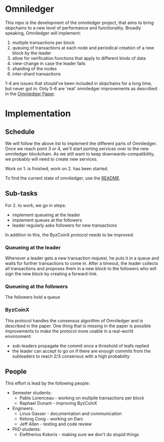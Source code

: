 # Omniledger

This repo is the development of the omniledger project, that aims to bring
skipchains to a new level of performance and functionality. Broadly speaking,
Omniledger will implement:

1. multiple transactions per block
2. queuing of transactions at each node and periodical creation of a new
block by the leader
3. allow for verification functions that apply to different kinds of data
4. view-change in case the leader fails
5. sharding of the nodes
6. inter-shard transactions

1-4 are issues that should've been included in skipchains for a long time, but
never got in. Only 5-6 are 'real' omniledger improvements as described in the
[Omniledger Paper](https://eprint.iacr.org/2017/406.pdf).

# Implementation

## Schedule

We will follow the above list to implement the different parts of Omniledger.
Once we reach point 3 or 4, we'll start porting services over to the new
omniledger blockchain. As we still want to keep downwards-compatibility, we
probably will need to create new services.

Work on 1. is finished, work on 2. has been started.

To find the current state of omniledger, use the [README](omniledger/README.md).

## Sub-tasks

For 2. to work, we go in steps:
- implement queueing at the leader
- implement queues at the followers
- leader regularly asks followers for new transactions

In addition to this, the ByzCoinX protocol needs to be improved.

### Queueing at the leader

Whenever a leader gets a new transaction request, he puts it in a queue and
waits for further transactions to come in. After a timeout, the leader collects
all transactions and proposes them in a new block to the followers who will sign
the new block by creating a forward-link.

### Queueing at the followers

The followers hold a queue

### ByzCoinX

This protocol handles the consensus algorithm of Omniledger and is described
in the paper. One thing that is missing in the paper is possible improvements
to make the protocol more usable in a real-world environment:
- sub-leaders propagate the commit once a threshold of leafs replied
- the leader can accept to go on if there are enough commits from the subleaders
to reach 2/3 consensus with a high probability

## People

This effort is lead by the following people:
- Semester students:
  - Pablo Lorenceau - working on multpile transactions per block
  - Raphael Dunant - improving ByzCoinX
- Engineers:
  - Linus Gasser - documentation and communication
  - Kelong Cong - working on Darc
  - Jeff Allen - testing and code review
- PhD students:
  - Eleftherios Kokoris - making sure we don't do stupid things
